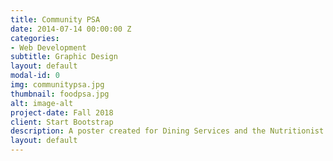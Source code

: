 ```yaml
---
title: Community PSA
date: 2014-07-14 00:00:00 Z
categories:
- Web Development
subtitle: Graphic Design
layout: default
modal-id: 0
img: communitypsa.jpg
thumbnail: foodpsa.jpg
alt: image-alt
project-date: Fall 2018
client: Start Bootstrap
description: A poster created for Dining Services and the Nutritionist on the Eastern Washington University campus. The goal of the poster was to educate students about organic farmers in the Cheney/Spokane area and highlight the importance of buying local. 
layout: default
---
```

